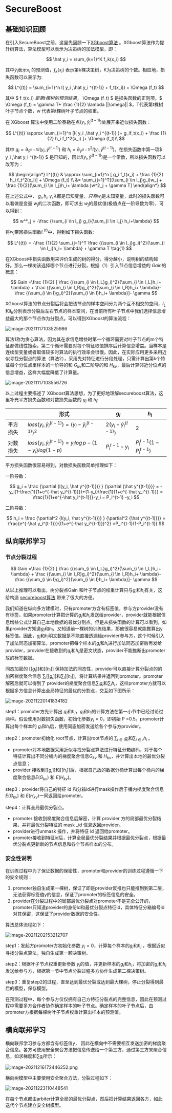 # SecureBoost

## 基础知识回顾

在引入SecureBoost之前，这里先回顾一下[XGboost算法](https://arxiv.org/pdf/1603.02754.pdf) 。XGboost算法作为提升树算法，算法模型可以表示为决策树的加法模型，即：

$$
\hat y_i = \sum_{k=1}^K f_k(x_i)
$$

其中$\hat y_i$表示$x_i$ 的预测值，$f_k(x_i)$ 表示第k棵决策树，K为决策树的个数。相应地，损失函数可以表示为:

$$
L^{(t)} = \sum_{i=1}^n l( y_i ,\hat y_i ^{(t-1)} + f_t(x_i)) + 	\Omega (f_t)
$$

其中 $ f_t(x_i) $是 第t棵树的预测结果，$ \Omega (f_t) $  是损失函数的正则项，$ \Omega (f_t) = \gamma T+ \frac {1}{2}  \lambda  ||\omega|| $，T代表第t棵树叶子节点个数，w 代表第t棵树叶子节点的权重。

在 XGboost 算法中使用二阶泰勒在点$( y_i ,\hat y_i ^{(t-1)} )$处展开来近似损失函数：

$$
L^{(t)} \approx \sum_{i=1}^n [l( y_i ,\hat y_i ^{(t-1)} )+  g_if_t(x_i) + \frac {1}{2} h_i f_t^2(x_i) ]+ \Omega (f_t)\\
$$

其中 $g_i = \partial_{\hat y^{(t-1)}}l(y_i,  \hat y^{(t-1)})$ 和 $h_i = \partial^2_{\hat y^{(t-1)}}l(y_i,  \hat y^{(t-1)})$。在损失函数中第一项$  y_i ,\hat y_i ^{(t-1)} $ 是已知的，因此$l(y_i,  \hat y^{(t-1)})$是一个常数，所以损失函数可以改写为：

$$
\begin{align*}
L^{(t)} & \approx \sum_{i=1}^n [ g_i f_t(x_i) + \frac {1}{2} h_i f_t^2(x_i)] +  \Omega (f_t) \\
 &= \sum_{j=1}^T[(\sum_{i \in I_j}g_i)w_j + \frac {1}{2}(\sum_{i \in I_j}h_i+ \lambda )w^2_j + \gamma T]
\end{align*}
$$

在上述公式中， $g_i,h_i,\gamma, \lambda$都是已知变量，$只有w_j$是未知变量，此时的损失函数可以看做是变量 $w_j$的二次函数，即可求出 $w_j$的最优值(极值点在一阶导数为零)，可以得到：

$$
w^*_j  = -\frac {\sum_{i \in I_j} g_i}{\sum_{i \in I_j} h_i+\lambda}
$$

将$w_j$带回损失函数$L^{(t)}$中，得到如下损失函数:

$$
L^{(t)} = -\frac {1}{2} \sum_{j=1}^T \frac {(\sum_{i \in I_j}g_i)^2}{\sum_{i \in I_j}h_i+ \lambda} + \gamma T    \tag{1}
$$

在XGboost中损失函数用来评价生成的树的得分，得分越小，说明树的结构越好。那么一棵树该选择哪个节点进行分裂，根据（1）引入节点信息增益的 $Gain$的概念：

$$
Gain =\frac {1}{2} [ \frac {(\sum_{i \in I_L}g_i)^2}{\sum_{i \in I_L}h_i+ \lambda} + \frac {(\sum_{i \in I_R}g_i)^2}{\sum_{i \in I_R}h_i+ \lambda}- \frac {(\sum_{i \in I}g_i)^2}{\sum_{i \in I}h_i+ \lambda}]- \gamma
$$

XGboost算法的节点分裂后将会把该节点的样本空间分为两个互不相交的空间，$I_L$和$I_R$分别表示分裂后左右节点的样本空间，在当前所有叶子节点中我们选择信息增益最大的那个节点作为分裂点。可以得到XGboost的算法流程：

![image-20211117103525986](images/SecureBoost/image-20211117103525986.png)

算法1称为贪心算法，因为其在求信息增益时第一个循环需要对叶子节点的m个特征都做线性搜索，第二个循环需要对每个特征取值排序后计算信息增益。当样本是连续型变量或者取值较多时算法的执行效率会很慢。因此，在实际应用更多采用近似寻找分裂点的算法（算法2），采用先对特征进行分段处理，只需计算出第k个特征每个分位点里样本的一阶导的和 $G_{kv}$和二阶导的和 $H_{kv}$，最后计算邻近分位点的信息增益，这样大幅度降低了计算量。

![image-20211117103556726](images/SecureBoost/image-20211117103556726.png)

以上过程主要描述了 XGboost算法思想，为了更好地理解secureboost算法，这里补充平方损失函数和对数损失函数的 $g_i$ 和 $h_i$:


|          | 形式                                                      | $g_i$                       | $h_i$                    |
| ---------- | ----------------------------------------------------------- | ----------------------------- | -------------------------- |
| 平方损失 | $loss(y_i,\hat y_i^{(t-1)}) = (y_i - \hat y_i^{(t-1)})^2$ | $2(y_i- \hat y_i^{(t-1)} )$ | 2                        |
| 对数损失 | $loss(y_i,\hat y_i^{(t-1)}) = y_ilog \, p-(1-y_i)log(1-p)$ | $P_i^{t-1} -y_i$            | $P_i^{t-1}(1-P_i^{t-1})$ |

平方损失函数很容易得到，对数损失函数简单推理如下：

一阶导数：

$$
g_i = \frac {\partial {l(y_i, \hat y^{(t-1)})} } {\partial {\hat y^{(t-1)}}} = -y_i(1-\frac{1}{1+e^{-\hat y_i^{t-1}}})+(1-y_i)\frac{1}{1+e^{-\hat y_i^{t-1}}} = \frac{1}{1+e^{-\hat y_i^{t-1}}}-y_i = P_i^{t-1} -y_i
$$

二阶导数：

$$
h_i = \frac {\partial^2 {l(y_i, \hat y^{(t-1)})} } {\partial^2 {\hat y^{(t-1)}}} = \frac{e^{-\hat y_i^{t-1}}}{(1+e^{-\hat y_i^{t-1}})^2} =P_i^{t-1}(1-P_i^{t-1})
$$

## 纵向联邦学习

### 节点分裂过程

$$
Gain =\frac {1}{2} [ \frac {(\sum_{i \in I_L}g_i)^2}{\sum_{i \in I_L}h_i+ \lambda} + \frac {(\sum_{i \in I_R}g_i)^2}{\sum_{i \in I_R}h_i+ \lambda}- \frac {(\sum_{i \in I}g_i)^2}{\sum_{i \in I}h_i+ \lambda}]- \gamma
$$

从以上推理可以看出，树分裂点Gain 和叶子节点的权重计算只与$g_i$和$h_i$有关，这给构造 [secureboost算法](https://arxiv.org/pdf/1901.08755.pdf) 带来了很大的方便。

我们知道在纵向多方建模时，只有promoter方含有标签值，参与方provider没有有标签。如果promoter计算把计算的$g_i$和$h_i$发送给provider，provider就能根据信息增益公式计算自己本地数据的最优分割点。但是从损失函数的计算可以看到，如果provider方知道$g_i$和$h_i$，又知道前一棵树的训练结果，那他很容易就能推算出y标签值。因此，$g_i$和$h_i$明文数据是不能直接透漏给provider参与方，这个时候引入了加法同态加密算法，promoter把每个样本的$g_i$和$h_i$进行加法同态加密后再发给provider，provider在接收到的$g_i$和$h_i$是密文状态，provider不能推断出promoter放的标签数据。

同态加密的 $[[g_i]]$和$[[h_i]]$ 保持加法的同态性，provider可以直接计算分裂点的的加密梯度聚合信息  $\sum_{i}[[g_i]]$和$\sum_{i}[[h_i]]$，将计算结果并返回到promoter。promoter解密后就可以得到了 provider的梯度聚合信息$\sum_{i}g_i$和$\sum_{i}h_i$，这样promoter方就可以根据多方信息计算出全局特征的最优的分割点，交互如下图所示：

![image-20211220141834182](images/SecureBoost/image-20211220141834182.png)

step1：promoter方先计算出 $g_i$和$h_i$，$g_i$和$h_i$的计算方法在第一小节中已经讨论过两种。假设使用对数损失函数，初始化参数$y_i = 0$，即初始 P =0.5。promoter计算出每个样本的 $g_i$和$h_i$后，使用同态加密发送给各个参与方provider。

step2：promoter初始化 root节点，计算出root节点的 $\sum_{i \in I}g_i$和$\sum_{i \in I}h_i$ 。

- promoter对本地数据采用近似寻找分裂点算法进行特征分箱编码，对于每个特征计算出不同分桶内的梯度聚合信息$G_{kv}$ 和 $H_{kv}$，并计算出本地的最优分裂点信息；
- provider 接收到$[[g_i]]$和$[[h_i]]$后，根据自己放的数据分桶计算出每个桶内的梯度聚合信息$E(G_{kv})$ 和 $E(H_{kv})$。

step3：provider将自己的特征 id 和分箱id进行mask操作后于桶内梯度聚合信息$E(G_{kv})$ 和 $E(H_{kv})$一同返回给promoter。

step4：计算全局最优分裂点。

- promoter 接收到梯度聚合信息后解密，计算 provider 方的局部最优分裂结果，并将最优分裂特征的 mask _id 信息返回provider。
- provider进行unmask 操作，并将特征 id 返回给promoter。
- promoter接收到特征id后，计算全局最优分裂结果并根据最优分裂点，根据最优分裂点更新新的节点信息和各个节点样本的分布。

### 安全性说明

在训练过程中为了保证数据的保密性，promoter和provider的训练过程遵循一下的安全规则：

1. promoter独自生成第一棵树，保证了即是provider反推也只能推到到第二层，无法获得标签值y的信息，保证了promoter的标签信息的安全。
2. provider在分裂过程中的局部最优分裂点对promoter不是完全公开的，promoter只知道provider的身份id和最优分裂点特征id，具体特征分箱编号id对其保密，这保证了provider数据的安全性。

算法总体流程如下：

![image-20211202153212707](images/SecureBoost/image-20211202153212707.png)

step1：发起方promoter方初始化参数 $y_i = 0$，计算每个样本的$g_i$和$h_i$ ，根据近似寻找分裂点算法，独自生成第一颗决策树。

step2：根据叶子节点权重更新参数 $y_i$的值，并更新样本的$g_i$和$h_i$，将加密的$g_i$和$h_i$发送给参与方，根据第一节中节点分裂过程多方协作生成第二棵决策树。

step3：重复step2的过程，直至达到最优分裂或达到最大棵树，停止分裂得到最后的模型，保存模型。

在预测过程中，每个参与方仅仅拥有自己方特征分裂点的完整信息，因此在预测过程中需要多方合作者协作确定样本的叶子节点。确定样本的叶子节点后，由promoter方根据每棵树叶子节点权重计算出样本的预测值。

## 横向联邦学习

横向联邦学习参与方都含有标签值y， 因此在横向中不需要相互发送加密的梯度聚合信息。各方可使用安全聚合方法把信息传送给一个第三方，通过第三方来聚合信息，如求梯度和$\sum g_i$所示：

![image-20211216172446252.png](images/SecureBoost/image-20211216172446252.png)

横向树模型中主要使用安全聚合方法，分裂过程如下：

![image-20211223110448541](images/SecureBoost/image-20211223110448541.png)

在每个节点都由arbiter计算全局的最优分裂点，然后把计算结果返回各方，如此迭代个节点建立安全树模型。
